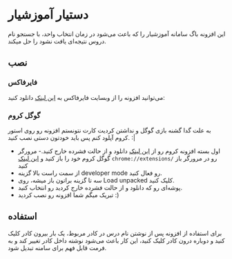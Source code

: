 # دستیار آموزشیار

این افزونه باگ سامانه آموزشیار را که باعث می‌شود در زمان انتخاب واحد، با جستجو نام دروس نتیجه‌ای یافت نشود را حل میکند.

## نصب

### فایرفاکس

می‌توانید افزونه را از وبسایت فایرفاکس به [این لینک](https://addons.mozilla.org/firefox/addon/amoozeshyar-fix/) دانلود
کنید:

### گوگل کروم

به علت گدا گشنه بازی گوگل و نداشتن کردیت کارت نتونستم افزونه رو روی استور کروم آپلود کنم پس باید خودتون دستی نصب کنید. :|

- اول بسته افزونه کروم رو از [این لینک](https://github.com/taiwbi/AmoozeshyarFix/releases/latest/download/AmoozeshyarFix.zip) دانلود و از حالت فشرده خارج کنید.- مرورگر گوگل کروم خود را باز کنید و [این لینک](chrome://extensions/) `chrome://extensions/` رو در مرورگر باز کنید
- از سمت راست بالا گزینه developer mode رو فعال کنید.
- سه تا گزینه براتون باز میشه، روی Load unpacked کلیک کنید.
- پوشه‌ای رو که دانلود و از حالت فشرده خارج کردید رو انتخاب کنید.
- تبریک میگم شما افزونه رو نصب کردید :)

## استفاده

برای استفاده از افزونه پس از نوشتن نام درس در کادر مربوط، یک بار بیرون کادر کلیک کنید و دوباره درون کادر کلیک کنید، این
کار باعث می‌شود نوشته داخل کادر تغییر کند و به فرمت قابل فهم برای سامنه تبدیل شود.
